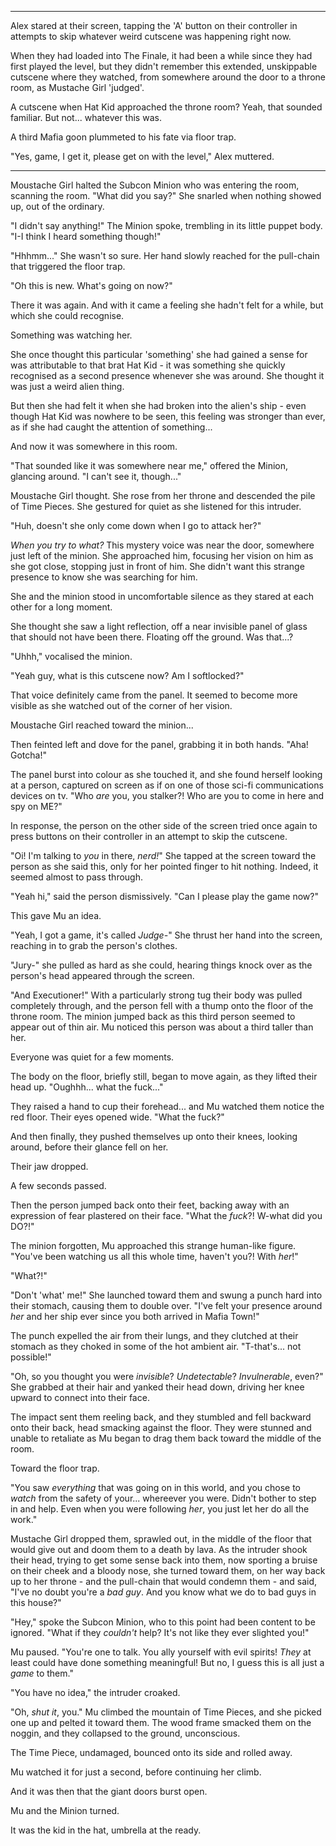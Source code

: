 ----

Alex stared at their screen, tapping the 'A' button on their controller in attempts to skip whatever weird cutscene was happening right now.

When they had loaded into The Finale, it had been a while since they had first played the level, but they didn't remember this extended, unskippable cutscene where they watched, from somewhere around the door to a throne room, as Mustache Girl 'judged'.

A cutscene when Hat Kid approached the throne room? Yeah, that sounded familiar. But not... whatever this was.

A third Mafia goon plummeted to his fate via floor trap.

"Yes, game, I get it, please get on with the level," Alex muttered.

----

Moustache Girl halted the Subcon Minion who was entering the room, scanning the room. "What did you say?" She snarled when nothing showed up, out of the ordinary.

"I didn't say anything!" The Minion spoke, trembling in its little puppet body. "I-I think I heard something though!"

"Hhhmm..." She wasn't so sure. Her hand slowly reached for the pull-chain that triggered the floor trap.

"Oh this is new. What's going on now?"

There it was again. And with it came a feeling she hadn't felt for a while, but which she could recognise.

Something was watching her.

She once thought this particular 'something' she had gained a sense for was attributable to that brat Hat Kid - it was something she quickly recognised as a second presence whenever she was around. She thought it was just a weird alien thing.

But then she had felt it when she had broken into the alien's ship - even though Hat Kid was nowhere to be seen, this feeling was stronger than ever, as if she had caught the attention of something...

And now it was somewhere in this room.

"That sounded like it was somewhere near me," offered the Minion, glancing around. "I can't see it, though..."

Moustache Girl thought. She rose from her throne and descended the pile of Time Pieces. She gestured for quiet as she listened for this intruder.

"Huh, doesn't she only come down when I go to attack her?"

*When you try to what?* This mystery voice was near the door, somewhere just left of the minion. She approached him, focusing her vision on him as she got close, stopping just in front of him. She didn't want this strange presence to know she was searching for him.

She and the minion stood in uncomfortable silence as they stared at each other for a long moment.

She thought she saw a light reflection, off a near invisible panel of glass that should not have been there. Floating off the ground. Was that...?

"Uhhh," vocalised the minion.

"Yeah guy, what is this cutscene now? Am I softlocked?"

That voice definitely came from the panel. It seemed to become more visible as she watched out of the corner of her vision.

Moustache Girl reached toward the minion...

Then feinted left and dove for the panel, grabbing it in both hands. "Aha! Gotcha!"

The panel burst into colour as she touched it, and she found herself looking at a person, captured on screen as if on one of those sci-fi communications devices on tv. "Who *are* you, you stalker?! Who are you to come in here and spy on ME?"

In response, the person on the other side of the screen tried once again to press buttons on their controller in an attempt to skip the cutscene.

"Oi! I'm talking to *you* in there, *nerd!*" She tapped at the screen toward the person as she said this, only for her pointed finger to hit nothing. Indeed, it seemed almost to pass through.

"Yeah hi," said the person dismissively. "Can I please play the game now?"

This gave Mu an idea.

"Yeah, I got a game, it's called *Judge-*" She thrust her hand into the screen, reaching in to grab the person's clothes.

"Jury-" she pulled as hard as she could, hearing things knock over as the person's head appeared through the screen.

"And Executioner!" With a particularly strong tug their body was pulled completely through, and the person fell with a thump onto the floor of the throne room. The minion jumped back as this third person seemed to appear out of thin air. Mu noticed this person was about a third taller than her.

Everyone was quiet for a few moments.

The body on the floor, briefly still, began to move again, as they lifted their head up. "Oughhh... what the fuck..."

They raised a hand to cup their forehead... and Mu watched them notice the red floor. Their eyes opened wide. "What the fuck?"

And then finally, they pushed themselves up onto their knees, looking around, before their glance fell on her.

Their jaw dropped.

A few seconds passed.

Then the person jumped back onto their feet, backing away with an expression of fear plastered on their face. "What the *fuck*?! W-what did you DO?!"

The minion forgotten, Mu approached this strange human-like figure. "You've been watching us all this whole time, haven't you?! With *her*!"

"What?!" 

"Don't 'what' me!" She launched toward them and swung a punch hard into their stomach, causing them to double over. "I've felt your presence around *her* and her ship ever since you both arrived in Mafia Town!"

The punch expelled the air from their lungs, and they clutched at their stomach as they choked in some of the hot ambient air. "T-that's... not possible!"

"Oh, so you thought you were *invisible*? *Undetectable*? *Invulnerable*, even?" She grabbed at their hair and yanked their head down, driving her knee upward to connect into their face.

The impact sent them reeling back, and they stumbled and fell backward onto their back, head smacking against the floor. They were stunned and unable to retaliate as Mu began to drag them back toward the middle of the room.

Toward the floor trap.

"You saw *everything* that was going on in this world, and you chose to *watch* from the safety of your... whereever you were. Didn't bother to step in and help. Even when you were following *her*, you just let her do all the work."

Mustache Girl dropped them, sprawled out, in the middle of the floor that would give out and doom them to a death by lava. As the intruder shook their head, trying to get some sense back into them, now sporting a bruise on their cheek and a bloody nose, she turned toward them, on her way back up to her throne - and the pull-chain that would condemn them - and said, "I've no doubt you're a *bad guy*. And you know what we do to bad guys in this house?"

"Hey," spoke the Subcon Minion, who to this point had been content to be ignored. "What if they *couldn't* help? It's not like they ever slighted you!"

Mu paused. "You're one to talk. You ally yourself with evil spirits! *They* at least could have done something meaningful! But no, I guess this is all just a *game* to them."

"You have no idea," the intruder croaked.

"Oh, *shut it*, you." Mu climbed the mountain of Time Pieces, and she picked one up and pelted it toward them. The wood frame smacked them on the noggin, and they collapsed to the ground, unconscious.

The Time Piece, undamaged, bounced onto its side and rolled away.

Mu watched it for just a second, before continuing her climb.

And it was then that the giant doors burst open.

Mu and the Minion turned.

It was the kid in the hat, umbrella at the ready.